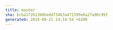```yaml
---
title: master
sha: bcba1f261306beddf3463a471399e6a2fa90c99f
generated: 2018-08-21 14:14:54 +0200
---
```


